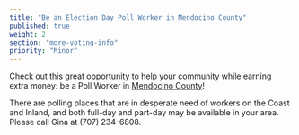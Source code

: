 ```yaml
---
title: "Be an Election Day Poll Worker in Mendocino County"
published: true
weight: 2
section: "more-voting-info"
priority: "Minor"
---
```


Check out this great opportunity to help your community while earning extra money: be a Poll Worker in [Mendocino County](https://www.mendocinocounty.org/government/assessor-county-clerk-recorder-elections/elections/become-an-election-officer)!

There are polling places that are in desperate need of workers on the Coast and Inland, and both full-day and part-day may be available in your area. Please call Gina at (707) 234-6808.   
